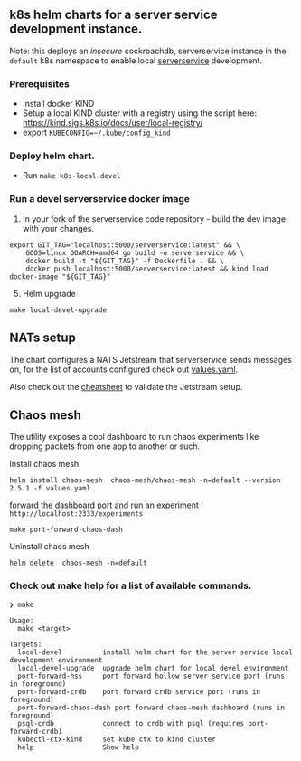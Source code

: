 ## k8s helm charts for a server service development instance.

Note: this deploys an *insecure* cockroachdb, serverservice instance in the
`default` k8s namespace to enable local [serverservice](https://github.com/metal-toolbox/hollow-serverservice/) development.


### Prerequisites

- Install docker KIND
- Setup a local KIND cluster with a registry using the script here: https://kind.sigs.k8s.io/docs/user/local-registry/
- export `KUBECONFIG=~/.kube/config_kind`

### Deploy helm chart.

- Run `make k8s-local-devel`


### Run a devel serverservice docker image

1. In your fork of the serverservice code repository - build the dev image with your changes.

```
export GIT_TAG="localhost:5000/serverservice:latest" && \
    GOOS=linux GOARCH=amd64 go build -o serverservice && \
    docker build -t "${GIT_TAG}" -f Dockerfile . && \
    docker push localhost:5000/serverservice:latest && kind load docker-image "${GIT_TAG}"
```


5. Helm upgrade
```
make local-devel-upgrade
```

## NATs setup

The chart configures a NATS Jetstream that serverservice sends messages on,
for the list of accounts configured check out [values.yaml](values.yaml).

Also check out the [cheatsheet](cheatsheet.md) to validate the Jetstream setup.


## Chaos mesh

The utility exposes a cool dashboard to run chaos experiments like dropping packets
from one app to another or such.


Install chaos mesh
```
helm install chaos-mesh  chaos-mesh/chaos-mesh -n=default --version 2.5.1 -f values.yaml
```


forward the dashboard port and run an experiment ! `http://localhost:2333/experiments`
```
make port-forward-chaos-dash
```

Uninstall chaos mesh
```
helm delete  chaos-mesh -n=default
```

### Check out make help for a list of available commands.

```
❯ make

Usage:
  make <target>

Targets:
  local-devel          install helm chart for the server service local development environment
  local-devel-upgrade  upgrade helm chart for local devel environment
  port-forward-hss     port forward hollow server service port (runs in foreground)
  port-forward-crdb    port forward crdb service port (runs in foreground)
  port-forward-chaos-dash port forward chaos-mesh dashboard (runs in foreground)
  psql-crdb            connect to crdb with psql (requires port-forward-crdb)
  kubectl-ctx-kind     set kube ctx to kind cluster
  help                 Show help
```
